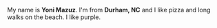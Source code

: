 My name is **Yoni Mazuz**. I'm from **Durham, NC** and I like pizza and long walks on the beach. I like purple.
